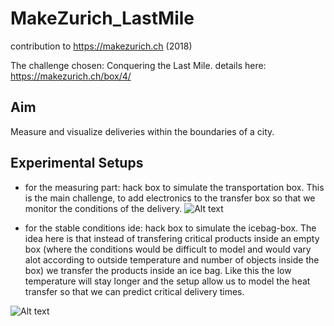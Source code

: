 # MakeZurich_LastMile

contribution to https://makezurich.ch (2018)

The challenge chosen: Conquering the Last Mile.
details here: https://makezurich.ch/box/4/


## Aim
Measure and visualize deliveries within the boundaries of a city. 

## Experimental Setups

- for the measuring part: hack box to simulate the transportation box.
This is the main challenge, to add electronics to the transfer box so that we monitor the conditions of the delivery.
![Alt text](pics/beerbox.jpg?raw=true "Title")


- for the stable conditions ide: hack box to simulate the icebag-box.
The idea here is that instead of transfering critical products inside an empty box (where the conditions would be difficult to model and would vary alot according to outside temperature and number of objects inside the box) we transfer the products inside an ice bag.
Like this the low temperature will stay longer and the setup allow us to model the heat transfer so that we can predict critical delivery times.

![Alt text](pics/icebox4.png?raw=true "Title")

